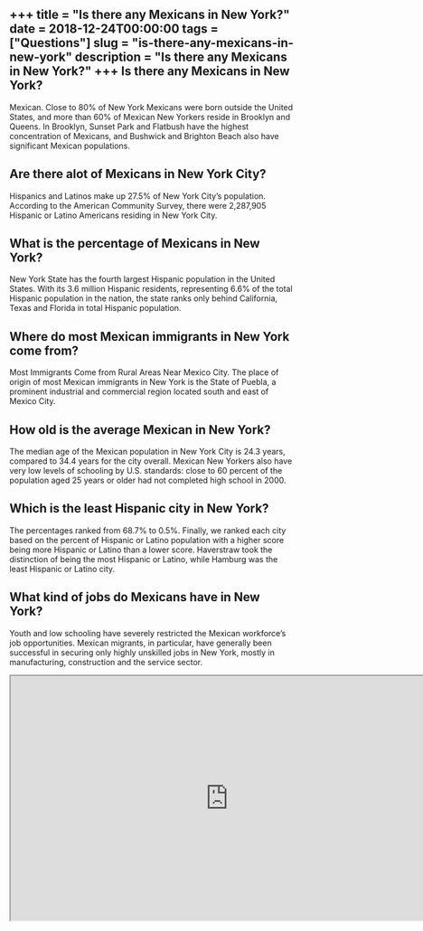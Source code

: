 +++
title = "Is there any Mexicans in New York?"
date = 2018-12-24T00:00:00
tags = ["Questions"]
slug = "is-there-any-mexicans-in-new-york"
description = "Is there any Mexicans in New York?"
+++
Is there any Mexicans in New York?
----------------------------------

Mexican. Close to 80% of New York Mexicans were born outside the United States, and more than 60% of Mexican New Yorkers reside in Brooklyn and Queens. In Brooklyn, Sunset Park and Flatbush have the highest concentration of Mexicans, and Bushwick and Brighton Beach also have significant Mexican populations.

Are there alot of Mexicans in New York City?
--------------------------------------------

Hispanics and Latinos make up 27.5% of New York City’s population. According to the American Community Survey, there were 2,287,905 Hispanic or Latino Americans residing in New York City.

What is the percentage of Mexicans in New York?
-----------------------------------------------

New York State has the fourth largest Hispanic population in the United States. With its 3.6 million Hispanic residents, representing 6.6% of the total Hispanic population in the nation, the state ranks only behind California, Texas and Florida in total Hispanic population.

Where do most Mexican immigrants in New York come from?
-------------------------------------------------------

Most Immigrants Come from Rural Areas Near Mexico City. The place of origin of most Mexican immigrants in New York is the State of Puebla, a prominent industrial and commercial region located south and east of Mexico City.

How old is the average Mexican in New York?
-------------------------------------------

The median age of the Mexican population in New York City is 24.3 years, compared to 34.4 years for the city overall. Mexican New Yorkers also have very low levels of schooling by U.S. standards: close to 60 percent of the population aged 25 years or older had not completed high school in 2000.

Which is the least Hispanic city in New York?
---------------------------------------------

The percentages ranked from 68.7% to 0.5%. Finally, we ranked each city based on the percent of Hispanic or Latino population with a higher score being more Hispanic or Latino than a lower score. Haverstraw took the distinction of being the most Hispanic or Latino, while Hamburg was the least Hispanic or Latino city.

What kind of jobs do Mexicans have in New York?
-----------------------------------------------

Youth and low schooling have severely restricted the Mexican workforce’s job opportunities. Mexican migrants, in particular, have generally been successful in securing only highly unskilled jobs in New York, mostly in manufacturing, construction and the service sector.

<iframe allow="accelerometer; autoplay; clipboard-write; encrypted-media; gyroscope; picture-in-picture" allowfullscreen="" class="__youtube_prefs__  epyt-is-override  no-lazyload" data-no-lazy="1" data-origheight="433" data-origwidth="770" data-skipgform_ajax_framebjll="" height="433" id="_ytid_83060" loading="lazy" src="https://www.youtube.com/embed/qvKk3MFotz8?enablejsapi=1&autoplay=0&cc_load_policy=0&cc_lang_pref=&iv_load_policy=1&loop=0&modestbranding=0&rel=1&fs=1&playsinline=0&autohide=2&theme=dark&color=red&controls=1&" title="YouTube player" width="770"></iframe>